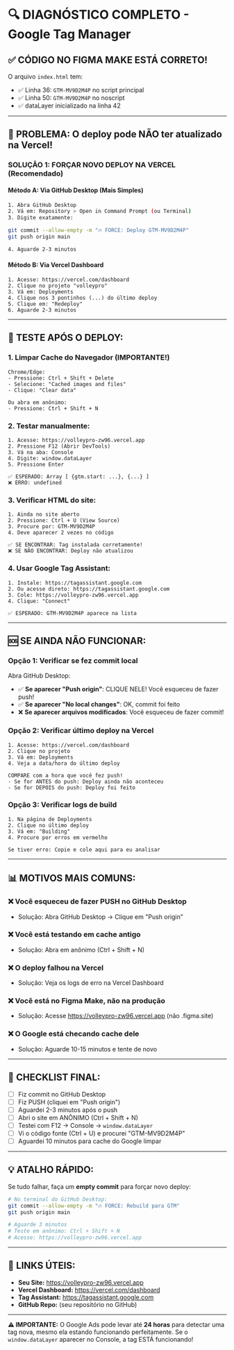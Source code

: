 # 🔍 DIAGNÓSTICO COMPLETO - Google Tag Manager

## ✅ CÓDIGO NO FIGMA MAKE ESTÁ CORRETO!

O arquivo `index.html` tem:
- ✅ Linha 36: `GTM-MV9D2M4P` no script principal
- ✅ Linha 50: `GTM-MV9D2M4P` no noscript
- ✅ dataLayer inicializado na linha 42

---

## 🚨 PROBLEMA: O deploy pode NÃO ter atualizado na Vercel!

### **SOLUÇÃO 1: FORÇAR NOVO DEPLOY NA VERCEL** (Recomendado)

#### Método A: Via GitHub Desktop (Mais Simples)
```bash
1. Abra GitHub Desktop
2. Vá em: Repository > Open in Command Prompt (ou Terminal)
3. Digite exatamente:

git commit --allow-empty -m "🔥 FORCE: Deploy GTM-MV9D2M4P"
git push origin main

4. Aguarde 2-3 minutos
```

#### Método B: Via Vercel Dashboard
```
1. Acesse: https://vercel.com/dashboard
2. Clique no projeto "volleypro"
3. Vá em: Deployments
4. Clique nos 3 pontinhos (...) do último deploy
5. Clique em: "Redeploy"
6. Aguarde 2-3 minutos
```

---

## 🧪 TESTE APÓS O DEPLOY:

### **1. Limpar Cache do Navegador** (IMPORTANTE!)
```
Chrome/Edge:
- Pressione: Ctrl + Shift + Delete
- Selecione: "Cached images and files"
- Clique: "Clear data"

Ou abra em anônimo:
- Pressione: Ctrl + Shift + N
```

### **2. Testar manualmente:**
```
1. Acesse: https://volleypro-zw96.vercel.app
2. Pressione F12 (Abrir DevTools)
3. Vá na aba: Console
4. Digite: window.dataLayer
5. Pressione Enter

✅ ESPERADO: Array [ {gtm.start: ...}, {...} ]
❌ ERRO: undefined
```

### **3. Verificar HTML do site:**
```
1. Ainda no site aberto
2. Pressione: Ctrl + U (View Source)
3. Procure por: GTM-MV9D2M4P
4. Deve aparecer 2 vezes no código

✅ SE ENCONTRAR: Tag instalada corretamente!
❌ SE NÃO ENCONTRAR: Deploy não atualizou
```

### **4. Usar Google Tag Assistant:**
```
1. Instale: https://tagassistant.google.com
2. Ou acesse direto: https://tagassistant.google.com
3. Cole: https://volleypro-zw96.vercel.app
4. Clique: "Connect"

✅ ESPERADO: GTM-MV9D2M4P aparece na lista
```

---

## 🆘 SE AINDA NÃO FUNCIONAR:

### **Opção 1: Verificar se fez commit local**

Abra GitHub Desktop:
- ✅ **Se aparecer "Push origin"**: CLIQUE NELE! Você esqueceu de fazer push!
- ✅ **Se aparecer "No local changes"**: OK, commit foi feito
- ❌ **Se aparecer arquivos modificados**: Você esqueceu de fazer commit!

### **Opção 2: Verificar último deploy na Vercel**

```
1. Acesse: https://vercel.com/dashboard
2. Clique no projeto
3. Vá em: Deployments
4. Veja a data/hora do último deploy

COMPARE com a hora que você fez push!
- Se for ANTES do push: Deploy ainda não aconteceu
- Se for DEPOIS do push: Deploy foi feito
```

### **Opção 3: Verificar logs de build**

```
1. Na página de Deployments
2. Clique no último deploy
3. Vá em: "Building"
4. Procure por erros em vermelho

Se tiver erro: Copie e cole aqui para eu analisar
```

---

## 📊 MOTIVOS MAIS COMUNS:

### ❌ **Você esqueceu de fazer PUSH no GitHub Desktop**
- Solução: Abra GitHub Desktop → Clique em "Push origin"

### ❌ **Você está testando em cache antigo**
- Solução: Abra em anônimo (Ctrl + Shift + N)

### ❌ **O deploy falhou na Vercel**
- Solução: Veja os logs de erro na Vercel Dashboard

### ❌ **Você está no Figma Make, não na produção**
- Solução: Acesse https://volleypro-zw96.vercel.app (não .figma.site)

### ❌ **O Google está checando cache dele**
- Solução: Aguarde 10-15 minutos e tente de novo

---

## 🎯 CHECKLIST FINAL:

- [ ] Fiz commit no GitHub Desktop
- [ ] Fiz PUSH (cliquei em "Push origin")
- [ ] Aguardei 2-3 minutos após o push
- [ ] Abri o site em ANÔNIMO (Ctrl + Shift + N)
- [ ] Testei com F12 → Console → `window.dataLayer`
- [ ] Vi o código fonte (Ctrl + U) e procurei "GTM-MV9D2M4P"
- [ ] Aguardei 10 minutos para cache do Google limpar

---

## 💡 ATALHO RÁPIDO:

Se tudo falhar, faça um **empty commit** para forçar novo deploy:

```bash
# No terminal do GitHub Desktop:
git commit --allow-empty -m "🔥 FORCE: Rebuild para GTM"
git push origin main

# Aguarde 3 minutos
# Teste em anônimo: Ctrl + Shift + N
# Acesse: https://volleypro-zw96.vercel.app
```

---

## 🔗 LINKS ÚTEIS:

- **Seu Site:** https://volleypro-zw96.vercel.app
- **Vercel Dashboard:** https://vercel.com/dashboard
- **Tag Assistant:** https://tagassistant.google.com
- **GitHub Repo:** (seu repositório no GitHub)

---

**⚠️ IMPORTANTE:** O Google Ads pode levar até **24 horas** para detectar uma tag nova, mesmo ela estando funcionando perfeitamente. Se o `window.dataLayer` aparecer no Console, a tag ESTÁ funcionando!
